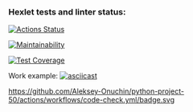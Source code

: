 ### Hexlet tests and linter status:
[![Actions Status](https://github.com/Aleksey-Onuchin/python-project-50/workflows/hexlet-check/badge.svg)](https://github.com/Aleksey-Onuchin/python-project-50/actions)

[![Maintainability](https://api.codeclimate.com/v1/badges/885fa6645ccad79efdbb/maintainability)](https://codeclimate.com/github/Aleksey-Onuchin/python-project-50/maintainability)

[![Test Coverage](https://api.codeclimate.com/v1/badges/885fa6645ccad79efdbb/test_coverage)](https://codeclimate.com/github/Aleksey-Onuchin/python-project-50/test_coverage)

Work example:
[![asciicast](https://asciinema.org/a/tt7An6orA1VKid25ImAxslhOp.svg)](https://asciinema.org/a/tt7An6orA1VKid25ImAxslhOp)


https://github.com/Aleksey-Onuchin/python-project-50/actions/workflows/code-check.yml/badge.svg